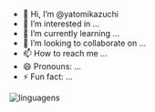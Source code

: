 - 👋 Hi, I’m @yatomikazuchi
- 👀 I’m interested in ...
- 🌱 I’m currently learning ...
- 💞️ I’m looking to collaborate on ...
- 📫 How to reach me ...
- 😄 Pronouns: ...
- ⚡ Fun fact: ...


![linguagens]("https://github-readme-stats.vercel.app/api/top-langs/?username=yatomikazuchi&layout=compact&theme=date_night")
<!---
yatomikazuchi/yatomikazuchi is a ✨ special ✨ repository because its `README.md` (this file) appears on your GitHub profile.
You can click the Preview link to take a look at your changes.
--->
